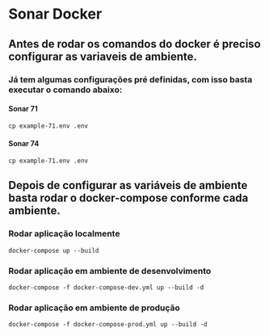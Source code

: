 # Sonar Docker
## Antes de rodar os comandos do docker é preciso configurar as variaveis de ambiente.
### Já tem algumas configurações pré definidas, com isso basta executar o comando abaixo:
#### Sonar 71
    cp example-71.env .env
#### Sonar 74
    cp example-71.env .env
## Depois de configurar as variáveis de ambiente basta rodar o docker-compose conforme cada ambiente.
### Rodar aplicação localmente
    docker-compose up --build
### Rodar aplicação em ambiente de desenvolvimento
    docker-compose -f docker-compose-dev.yml up --build -d
### Rodar aplicação em ambiente de produção
    docker-compose -f docker-compose-prod.yml up --build -d